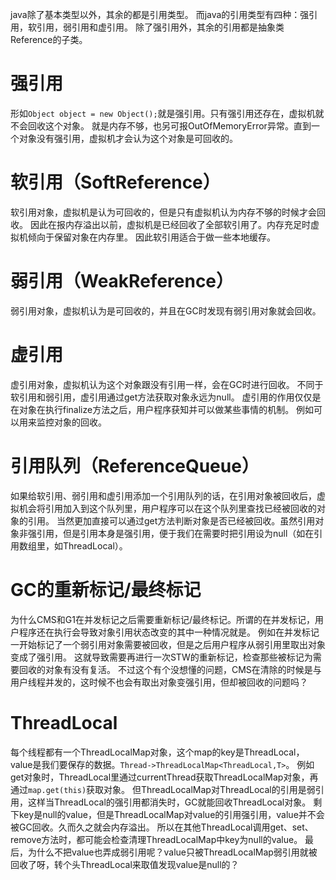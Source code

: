 java除了基本类型以外，其余的都是引用类型。
而java的引用类型有四种：强引用，软引用，弱引用和虚引用。
除了强引用外，其余的引用都是抽象类Reference的子类。

# 强引用
形如`Object object = new Object();`就是强引用。只有强引用还存在，虚拟机就不会回收这个对象。
就是内存不够，也另可报OutOfMemoryError异常。直到一个对象没有强引用，虚拟机才会认为这个对象是可回收的。

# 软引用（SoftReference）
软引用对象，虚拟机是认为可回收的，但是只有虚拟机认为内存不够的时候才会回收。
因此在报内存溢出以前，虚拟机是已经回收了全部软引用了。内存充足时虚拟机倾向于保留对象在内存里。
因此软引用适合于做一些本地缓存。

# 弱引用（WeakReference）
弱引用对象，虚拟机认为是可回收的，并且在GC时发现有弱引用对象就会回收。

# 虚引用
虚引用对象，虚拟机认为这个对象跟没有引用一样，会在GC时进行回收。
不同于软引用和弱引用，虚引用通过get方法获取对象永远为null。
虚引用的作用仅仅是在对象在执行finalize方法之后，用户程序获知并可以做某些事情的机制。
例如可以用来监控对象的回收。

# 引用队列（ReferenceQueue）
如果给软引用、弱引用和虚引用添加一个引用队列的话，在引用对象被回收后，虚拟机会将引用加入到这个队列里，用户程序可以在这个队列里查找已经被回收的对象的引用。
当然更加直接可以通过get方法判断对象是否已经被回收。虽然引用对象非强引用，但是引用本身是强引用，便于我们在需要时把引用设为null（如在引用数组里，如ThreadLocal）。

# GC的重新标记/最终标记
为什么CMS和G1在并发标记之后需要重新标记/最终标记。所谓的在并发标记，用户程序还在执行会导致对象引用状态改变的其中一种情况就是。
例如在并发标记一开始标记了一个弱引用对象需要被回收，但是之后用户程序从弱引用里取出对象变成了强引用。
这就导致需要再进行一次STW的重新标记，检查那些被标记为需要回收的对象有没有复活。
不过这个有个没想懂的问题，CMS在清除的时候是与用户线程并发的，这时候不也会有取出对象变强引用，但却被回收的问题吗？

# ThreadLocal
每个线程都有一个ThreadLocalMap对象，这个map的key是ThreadLocal，value是我们要保存的数据。`Thread->ThreadLocalMap<ThreadLocal,T>`。
例如get对象时，ThreadLocal里通过currentThread获取ThreadLocalMap对象，再通过`map.get(this)`获取对象。
但ThreadLocalMap对ThreadLocal的引用是弱引用，这样当ThreadLocal的强引用都消失时，GC就能回收ThreadLocal对象。
剩下key是null的value，但是ThreadLocalMap对value的引用强引用，value并不会被GC回收。久而久之就会内存溢出。
所以在其他ThreadLocal调用get、set、remove方法时，都可能会检查清理ThreadLocalMap中key为null的value。
最后，为什么不把value也弄成弱引用呢？value只被ThreadLocalMap弱引用就被回收了呀，转个头ThreadLocal来取值发现value是null的？